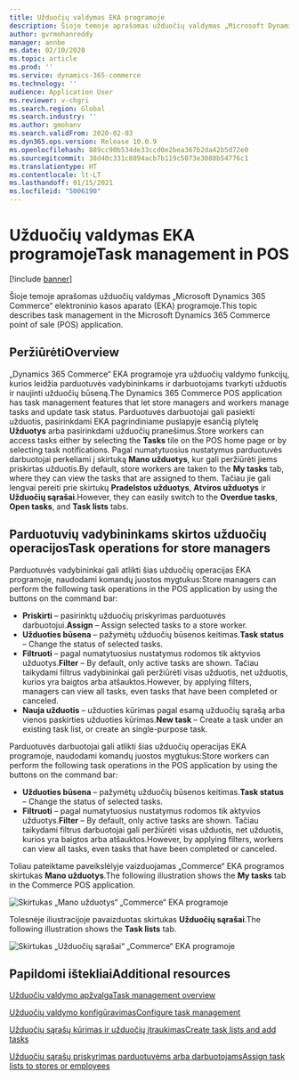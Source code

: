 ```yaml
---
title: Užduočių valdymas EKA programoje
description: Šioje temoje aprašomas užduočių valdymas „Microsoft Dynamics 365 Commerce“ elektroninio kasos aparato (EKA) programoje.
author: gvrmohanreddy
manager: annbe
ms.date: 02/10/2020
ms.topic: article
ms.prod: ''
ms.service: dynamics-365-commerce
ms.technology: ''
audience: Application User
ms.reviewer: v-chgri
ms.search.region: Global
ms.search.industry: ''
ms.author: gmohanv
ms.search.validFrom: 2020-02-03
ms.dyn365.ops.version: Release 10.0.9
ms.openlocfilehash: 889cc90b534de33ccd0e2bea367b2da42b5d72e0
ms.sourcegitcommit: 38d40c331c8894acb7b119c5073e3088b54776c1
ms.translationtype: HT
ms.contentlocale: lt-LT
ms.lasthandoff: 01/15/2021
ms.locfileid: "5006190"
---
```

# <a name="task-management-in-pos"></a><span data-ttu-id="f7d0e-103">Užduočių valdymas EKA programoje</span><span class="sxs-lookup"><span data-stu-id="f7d0e-103">Task management in POS</span></span>

[!include [banner](includes/banner.md)]

<span data-ttu-id="f7d0e-104">Šioje temoje aprašomas užduočių valdymas „Microsoft Dynamics 365 Commerce“ elektroninio kasos aparato (EKA) programoje.</span><span class="sxs-lookup"><span data-stu-id="f7d0e-104">This topic describes task management in the Microsoft Dynamics 365 Commerce point of sale (POS) application.</span></span>

## <a name="overview"></a><span data-ttu-id="f7d0e-105">Peržiūrėti</span><span class="sxs-lookup"><span data-stu-id="f7d0e-105">Overview</span></span>

<span data-ttu-id="f7d0e-106">„Dynamics 365 Commerce“ EKA programoje yra užduočių valdymo funkcijų, kurios leidžia parduotuvės vadybininkams ir darbuotojams tvarkyti užduotis ir naujinti užduočių būseną.</span><span class="sxs-lookup"><span data-stu-id="f7d0e-106">The Dynamics 365 Commerce POS application has task management features that let store managers and workers manage tasks and update task status.</span></span> <span data-ttu-id="f7d0e-107">Parduotuvės darbuotojai gali pasiekti užduotis, pasirinkdami EKA pagrindiniame puslapyje esančią plytelę **Užduotys** arba pasirinkdami užduočių pranešimus.</span><span class="sxs-lookup"><span data-stu-id="f7d0e-107">Store workers can access tasks either by selecting the **Tasks** tile on the POS home page or by selecting task notifications.</span></span> <span data-ttu-id="f7d0e-108">Pagal numatytuosius nustatymus parduotuvės darbuotojai perkeliami į skirtuką **Mano užduotys**, kur gali peržiūrėti jiems priskirtas užduotis.</span><span class="sxs-lookup"><span data-stu-id="f7d0e-108">By default, store workers are taken to the **My tasks** tab, where they can view the tasks that are assigned to them.</span></span> <span data-ttu-id="f7d0e-109">Tačiau jie gali lengvai pereiti prie skirtukų **Pradelstos užduotys**, **Atviros užduotys** ir **Užduočių sąrašai**.</span><span class="sxs-lookup"><span data-stu-id="f7d0e-109">However, they can easily switch to the **Overdue tasks**, **Open tasks**, and **Task lists** tabs.</span></span>

## <a name="task-operations-for-store-managers"></a><span data-ttu-id="f7d0e-110">Parduotuvių vadybininkams skirtos užduočių operacijos</span><span class="sxs-lookup"><span data-stu-id="f7d0e-110">Task operations for store managers</span></span>

<span data-ttu-id="f7d0e-111">Parduotuvės vadybininkai gali atlikti šias užduočių operacijas EKA programoje, naudodami komandų juostos mygtukus:</span><span class="sxs-lookup"><span data-stu-id="f7d0e-111">Store managers can perform the following task operations in the POS application by using the buttons on the command bar:</span></span>

- <span data-ttu-id="f7d0e-112">**Priskirti** – pasirinktų užduočių priskyrimas parduotuvės darbuotojui.</span><span class="sxs-lookup"><span data-stu-id="f7d0e-112">**Assign** – Assign selected tasks to a store worker.</span></span>
- <span data-ttu-id="f7d0e-113">**Užduoties būsena** – pažymėtų užduočių būsenos keitimas.</span><span class="sxs-lookup"><span data-stu-id="f7d0e-113">**Task status** – Change the status of selected tasks.</span></span>
- <span data-ttu-id="f7d0e-114">**Filtruoti** – pagal numatytuosius nustatymus rodomos tik aktyvios užduotys.</span><span class="sxs-lookup"><span data-stu-id="f7d0e-114">**Filter** – By default, only active tasks are shown.</span></span> <span data-ttu-id="f7d0e-115">Tačiau taikydami filtrus vadybininkai gali peržiūrėti visas užduotis, net užduotis, kurios yra baigtos arba atšauktos.</span><span class="sxs-lookup"><span data-stu-id="f7d0e-115">However, by applying filters, managers can view all tasks, even tasks that have been completed or canceled.</span></span>
- <span data-ttu-id="f7d0e-116">**Nauja užduotis** – užduoties kūrimas pagal esamą užduočių sąrašą arba vienos paskirties užduoties kūrimas.</span><span class="sxs-lookup"><span data-stu-id="f7d0e-116">**New task** – Create a task under an existing task list, or create an single-purpose task.</span></span>

<span data-ttu-id="f7d0e-117">Parduotuvės darbuotojai gali atlikti šias užduočių operacijas EKA programoje, naudodami komandų juostos mygtukus:</span><span class="sxs-lookup"><span data-stu-id="f7d0e-117">Store workers can perform the following task operations in the POS application by using the buttons on the command bar:</span></span>

- <span data-ttu-id="f7d0e-118">**Užduoties būsena** – pažymėtų užduočių būsenos keitimas.</span><span class="sxs-lookup"><span data-stu-id="f7d0e-118">**Task status** – Change the status of selected tasks.</span></span>
- <span data-ttu-id="f7d0e-119">**Filtruoti** – pagal numatytuosius nustatymus rodomos tik aktyvios užduotys.</span><span class="sxs-lookup"><span data-stu-id="f7d0e-119">**Filter** – By default, only active tasks are shown.</span></span> <span data-ttu-id="f7d0e-120">Tačiau taikydami filtrus darbuotojai gali peržiūrėti visas užduotis, net užduotis, kurios yra baigtos arba atšauktos.</span><span class="sxs-lookup"><span data-stu-id="f7d0e-120">However, by applying filters, workers can view all tasks, even tasks that have been completed or canceled.</span></span>

<span data-ttu-id="f7d0e-121">Toliau pateiktame paveikslėlyje vaizduojamas „Commerce“ EKA programos skirtukas **Mano užduotys**.</span><span class="sxs-lookup"><span data-stu-id="f7d0e-121">The following illustration shows the **My tasks** tab in the Commerce POS application.</span></span>

![Skirtukas „Mano užduotys“ „Commerce“ EKA programoje](media/POS-task-management.png)

<span data-ttu-id="f7d0e-123">Tolesnėje iliustracijoje pavaizduotas skirtukas **Užduočių sąrašai**.</span><span class="sxs-lookup"><span data-stu-id="f7d0e-123">The following illustration shows the **Task lists** tab.</span></span>

![Skirtukas „Užduočių sąrašai“ „Commerce“ EKA programoje](media/POS-task-lists-management.png)

## <a name="additional-resources"></a><span data-ttu-id="f7d0e-125">Papildomi ištekliai</span><span class="sxs-lookup"><span data-stu-id="f7d0e-125">Additional resources</span></span>

[<span data-ttu-id="f7d0e-126">Užduočių valdymo apžvalga</span><span class="sxs-lookup"><span data-stu-id="f7d0e-126">Task management overview</span></span>](task-mgmt-overview.md)

[<span data-ttu-id="f7d0e-127">Užduočių valdymo konfigūravimas</span><span class="sxs-lookup"><span data-stu-id="f7d0e-127">Configure task management</span></span>](task-mgmt-configure.md)

[<span data-ttu-id="f7d0e-128">Užduočių sąrašų kūrimas ir užduočių įtraukimas</span><span class="sxs-lookup"><span data-stu-id="f7d0e-128">Create task lists and add tasks</span></span>](task-mgmt-create-lists.md)

[<span data-ttu-id="f7d0e-129">Užduočių sąrašų priskyrimas parduotuvėms arba darbuotojams</span><span class="sxs-lookup"><span data-stu-id="f7d0e-129">Assign task lists to stores or employees</span></span>](task-mgmt-assign-lists.md)
